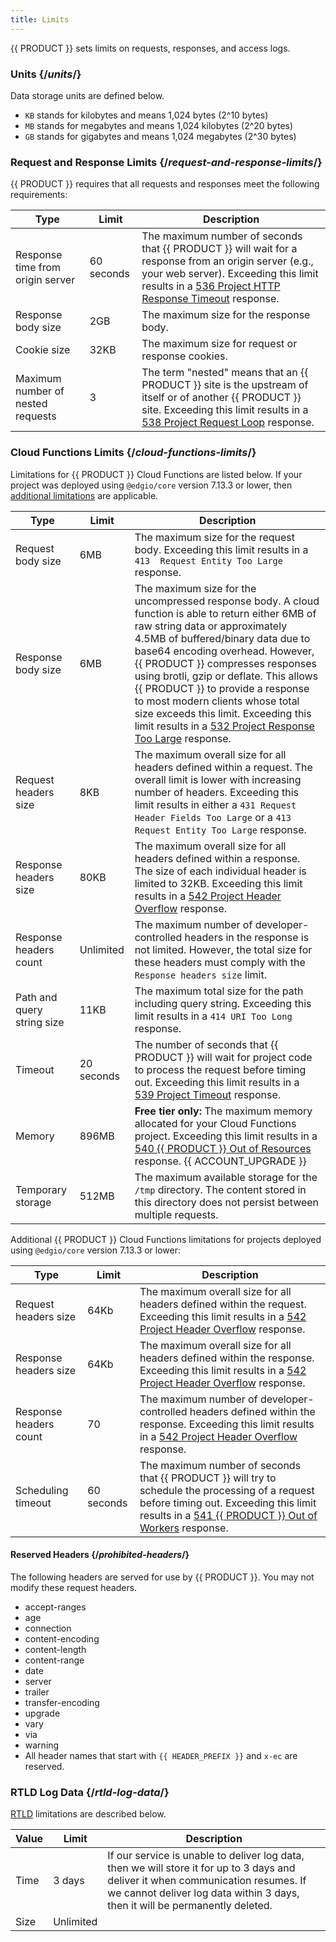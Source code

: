 ```yaml
---
title: Limits
---
```


{{ PRODUCT }} sets limits on requests, responses, and access logs.

### Units {/*units*/}

Data storage units are defined below.

- `KB` stands for kilobytes and means 1,024 bytes (2^10 bytes)
- `MB` stands for megabytes and means 1,024 kilobytes (2^20 bytes)
- `GB` stands for gigabytes and means 1,024 megabytes (2^30 bytes)

### Request and Response Limits {/*request-and-response-limits*/}

{{ PRODUCT }} requires that all requests and responses meet the following requirements:

| Type                              | Limit      | Description                                                                                                                                                                                                                                                   |
| --------------------------------- | ---------- | ------------------------------------------------------------------------------------------------------------------------------------------------------------------------------------------------------------------------------------------------------------- |
| Response time from origin server  | 60 seconds | The maximum number of seconds that {{ PRODUCT }} will wait for a response from an origin server (e.g., your web server). Exceeding this limit results in a [536 Project HTTP Response Timeout](/applications/performance/response#status-codes#536) response. |
| Response body size                | 2GB        | The maximum size for the response body.                                                                                                                                                                                                                       |
| Cookie size                       | 32KB       | The maximum size for request or response cookies.                                                                                                                                                                                                             |
| Maximum number of nested requests | 3          | The term "nested" means that an {{ PRODUCT }} site is the upstream of itself or of another {{ PRODUCT }} site. Exceeding this limit results in a [538 Project Request Loop](/applications/performance/response#status-codes) response.                        |

### Cloud Functions Limits {/*cloud-functions-limits*/}

Limitations for {{ PRODUCT }} Cloud Functions are listed below. If your project was deployed using `@edgio/core` version 7.13.3 or lower, then [additional limitations](#7134) are applicable.

| Type                       | Limit      | Description                                                                                                                                                                                                                                                                                                                                                                                                                                                                                                                |
| -------------------------- | ---------- |----------------------------------------------------------------------------------------------------------------------------------------------------------------------------------------------------------------------------------------------------------------------------------------------------------------------------------------------------------------------------------------------------------------------------------------------------------------------------------------------------------------------------|
| Request body size          | 6MB        | The maximum size for the request body. Exceeding this limit results in a `413  Request Entity Too Large` response.                                                                                                                                                                                                                                                                                                                                                                                                         |
| Response body size         | 6MB        | The maximum size for the uncompressed response body. A cloud function is able to return either 6MB of raw string data or approximately 4.5MB of buffered/binary data due to base64 encoding overhead. However, {{ PRODUCT }} compresses responses using brotli, gzip or deflate. This allows {{ PRODUCT }} to provide a response to most modern clients whose total size exceeds this limit. Exceeding this limit results in a [532 Project Response Too Large](/applications/performance/response#status-codes) response. |
| Request headers size       | 8KB        | The maximum overall size for all headers defined within a request. The overall limit is lower with increasing number of headers. Exceeding this limit results in either a `431 Request Header Fields Too Large` or a `413 Request Entity Too Large` response.                                                                                                                                                                                                                                                              |
| Response headers size      | 80KB       | The maximum overall size for all headers defined within a response. The size of each individual header is limited to 32KB. Exceeding this limit results in a [542 Project Header Overflow](/applications/performance/response#status-codes) response.                                                                                                                                                                                                                                                                      |
| Response headers count     | Unlimited  | The maximum number of developer-controlled headers in the response is not limited. However, the total size for these headers must comply with the `Response headers size` limit.                                                                                                                                                                                                                                                                                                                                           |
| Path and query string size | 11KB       | The maximum total size for the path including query string. Exceeding this limit results in a `414 URI Too Long` response.                                                                                                                                                                                                                                                                                                                                                                                                 |
| Timeout                    | 20 seconds | The number of seconds that {{ PRODUCT }} will wait for project code to process the request before timing out. Exceeding this limit results in a [539 Project Timeout](/applications/performance/response#status-codes) response.                                                                                                                                                                                                                                                                                           |
| Memory                     | 896MB      | **Free tier only:** The maximum memory allocated for your Cloud Functions project. Exceeding this limit results in a [540 {{ PRODUCT }} Out of Resources](/applications/performance/response#status-codes) response. {{ ACCOUNT_UPGRADE }}                                                                                                                                                                                                                                                                                 |
| Temporary storage          | 512MB      | The maximum available storage for the `/tmp` directory. The content stored in this directory does not persist between multiple requests.                                                                                                                                                                                                                                                                                                                                                                                   |

<a id="7134" />Additional {{ PRODUCT }} Cloud Functions limitations for projects deployed using `@edgio/core` version 7.13.3 or lower:

| Type                   | Limit      | Description                                                                                                                                                                                                                                          |
| ---------------------- | ---------- | ---------------------------------------------------------------------------------------------------------------------------------------------------------------------------------------------------------------------------------------------------- |
| Request headers size   | 64Kb       | The maximum overall size for all headers defined within the request. Exceeding this limit results in a [542 Project Header Overflow](/applications/performance/response#status-codes) response.                                                      |
| Response headers size  | 64Kb       | The maximum overall size for all headers defined within the response. Exceeding this limit results in a [542 Project Header Overflow](/applications/performance/response#status-codes) response.                                                     |
| Response headers count | 70         | The maximum number of developer-controlled headers defined within the response. Exceeding this limit results in a [542 Project Header Overflow](/applications/performance/response#status-codes) response.                                           |
| Scheduling timeout     | 60 seconds | The maximum number of seconds that {{ PRODUCT }} will try to schedule the processing of a request before timing out. Exceeding this limit results in a [541 {{ PRODUCT }} Out of Workers](/applications/performance/response#status-codes) response. |

<!--
### Deployment Limits {/*deployment-limits*/}

{{ PRODUCT }} deployment limits are provided below.

| Type                                 | Limit                 | Description |
| ------------------------------------ | --------------------- | ----------- |
| Prerender concurrency                | 200                   |             |
| Total number of prerendered requests | 25,000 per deployment |             |
-->
#### Reserved Headers {/*prohibited-headers*/}

The following headers are served for use by {{ PRODUCT }}. You may not modify these request headers.

-   accept-ranges
-   age
-   connection
-   content-encoding
-   content-length
-   content-range
-   date
-   server
-   trailer
-   transfer-encoding
-   upgrade
-   vary
-   via
-   warning
-   All header names that start with `{{ HEADER_PREFIX }}` and `x-ec` are reserved.

### RTLD Log Data {/*rtld-log-data*/}

[RTLD](/applications/logs/rtld) limitations are described below.

| Value | Limit     | Description                                                                                                                                                                                                       |
| ----- | --------- | ----------------------------------------------------------------------------------------------------------------------------------------------------------------------------------------------------------------- |
| Time  | 3 days    | If our service is unable to deliver log data, then we will store it for up to 3 days and deliver it when communication resumes. If we cannot deliver log data within 3 days, then it will be permanently deleted. |
| Size  | Unlimited |                                                                                                                                                                                                                   |
